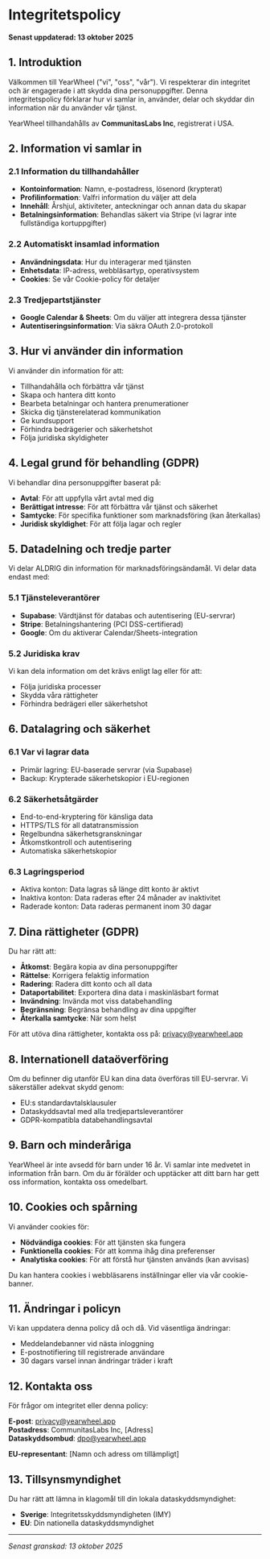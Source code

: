 # Integritetspolicy

**Senast uppdaterad: 13 oktober 2025**

## 1. Introduktion

Välkommen till YearWheel ("vi", "oss", "vår"). Vi respekterar din integritet och är engagerade i att skydda dina personuppgifter. Denna integritetspolicy förklarar hur vi samlar in, använder, delar och skyddar din information när du använder vår tjänst.

YearWheel tillhandahålls av **CommunitasLabs Inc**, registrerat i USA.

## 2. Information vi samlar in

### 2.1 Information du tillhandahåller
- **Kontoinformation**: Namn, e-postadress, lösenord (krypterat)
- **Profilinformation**: Valfri information du väljer att dela
- **Innehåll**: Årshjul, aktiviteter, anteckningar och annan data du skapar
- **Betalningsinformation**: Behandlas säkert via Stripe (vi lagrar inte fullständiga kortuppgifter)

### 2.2 Automatiskt insamlad information
- **Användningsdata**: Hur du interagerar med tjänsten
- **Enhetsdata**: IP-adress, webbläsartyp, operativsystem
- **Cookies**: Se vår Cookie-policy för detaljer

### 2.3 Tredjepartstjänster
- **Google Calendar & Sheets**: Om du väljer att integrera dessa tjänster
- **Autentiseringsinformation**: Via säkra OAuth 2.0-protokoll

## 3. Hur vi använder din information

Vi använder din information för att:
- Tillhandahålla och förbättra vår tjänst
- Skapa och hantera ditt konto
- Bearbeta betalningar och hantera prenumerationer
- Skicka dig tjänsterelaterad kommunikation
- Ge kundsupport
- Förhindra bedrägerier och säkerhetshot
- Följa juridiska skyldigheter

## 4. Legal grund för behandling (GDPR)

Vi behandlar dina personuppgifter baserat på:
- **Avtal**: För att uppfylla vårt avtal med dig
- **Berättigat intresse**: För att förbättra vår tjänst och säkerhet
- **Samtycke**: För specifika funktioner som marknadsföring (kan återkallas)
- **Juridisk skyldighet**: För att följa lagar och regler

## 5. Datadelning och tredje parter

Vi delar ALDRIG din information för marknadsföringsändamål. Vi delar data endast med:

### 5.1 Tjänsteleverantörer
- **Supabase**: Värdtjänst för databas och autentisering (EU-servrar)
- **Stripe**: Betalningshantering (PCI DSS-certifierad)
- **Google**: Om du aktiverar Calendar/Sheets-integration

### 5.2 Juridiska krav
Vi kan dela information om det krävs enligt lag eller för att:
- Följa juridiska processer
- Skydda våra rättigheter
- Förhindra bedrägeri eller säkerhetshot

## 6. Datalagring och säkerhet

### 6.1 Var vi lagrar data
- Primär lagring: EU-baserade servrar (via Supabase)
- Backup: Krypterade säkerhetskopior i EU-regionen

### 6.2 Säkerhetsåtgärder
- End-to-end-kryptering för känsliga data
- HTTPS/TLS för all datatransmission
- Regelbundna säkerhetsgranskningar
- Åtkomstkontroll och autentisering
- Automatiska säkerhetskopior

### 6.3 Lagringsperiod
- Aktiva konton: Data lagras så länge ditt konto är aktivt
- Inaktiva konton: Data raderas efter 24 månader av inaktivitet
- Raderade konton: Data raderas permanent inom 30 dagar

## 7. Dina rättigheter (GDPR)

Du har rätt att:
- **Åtkomst**: Begära kopia av dina personuppgifter
- **Rättelse**: Korrigera felaktig information
- **Radering**: Radera ditt konto och all data
- **Dataportabilitet**: Exportera dina data i maskinläsbart format
- **Invändning**: Invända mot viss databehandling
- **Begränsning**: Begränsa behandling av dina uppgifter
- **Återkalla samtycke**: När som helst

För att utöva dina rättigheter, kontakta oss på: privacy@yearwheel.app

## 8. Internationell dataöverföring

Om du befinner dig utanför EU kan dina data överföras till EU-servrar. Vi säkerställer adekvat skydd genom:
- EU:s standardavtalsklausuler
- Dataskyddsavtal med alla tredjepartsleverantörer
- GDPR-kompatibla databehandlingsavtal

## 9. Barn och minderåriga

YearWheel är inte avsedd för barn under 16 år. Vi samlar inte medvetet in information från barn. Om du är förälder och upptäcker att ditt barn har gett oss information, kontakta oss omedelbart.

## 10. Cookies och spårning

Vi använder cookies för:
- **Nödvändiga cookies**: För att tjänsten ska fungera
- **Funktionella cookies**: För att komma ihåg dina preferenser
- **Analytiska cookies**: För att förstå hur tjänsten används (kan avvisas)

Du kan hantera cookies i webbläsarens inställningar eller via vår cookie-banner.

## 11. Ändringar i policyn

Vi kan uppdatera denna policy då och då. Vid väsentliga ändringar:
- Meddelandebanner vid nästa inloggning
- E-postnotifiering till registrerade användare
- 30 dagars varsel innan ändringar träder i kraft

## 12. Kontakta oss

För frågor om integritet eller denna policy:

**E-post**: privacy@yearwheel.app  
**Postadress**: CommunitasLabs Inc, [Adress]  
**Dataskyddsombud**: dpo@yearwheel.app

**EU-representant**: [Namn och adress om tillämpligt]

## 13. Tillsynsmyndighet

Du har rätt att lämna in klagomål till din lokala dataskyddsmyndighet:
- **Sverige**: Integritetsskyddsmyndigheten (IMY)
- **EU**: Din nationella dataskyddsmyndighet

---

*Senast granskad: 13 oktober 2025*
